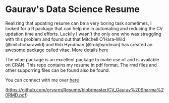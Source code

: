 # Gaurav's Data Science Resume
Realizing that updating resume can be a very boring task sometimes, I looked for a R package that can help me in automating and reducing the CV updation time and efforts. Luckily I wasn't the only one who was struggling with this problem and found out that Mitchell O'Hara-Wild (@mitchoharawild) and Rob Hyndman (@robjhyndman) has created an awesome package called vitae. More details [here](https://ropensci.org/blog/2019/01/10/vitae/)


The vitae package is an excellent package to make use of and is available on CRAN. This repo contains my resume in pdf format. The rmd files and other supporring files can be found also be found.


You can connect with me over [here](https://grvsrm.github.io/)

(https://github.com/grvsrm/Resume/blob/master/CV_Gaurav%20Sharma%20RMD.pdf)

  
